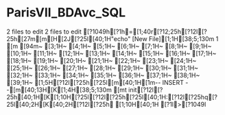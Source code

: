 # ParisVII_BDAvc_SQL
2 files to edit
2 files to edit
[?1049h[?1h=[1;40r[?12;25h[?12l[?25h[27m[m[H[2J[?25l[40;1H"echo" [New File][1;1H[38;5;130m  1 [m
[94m~                                                                                                                                                                        [3;1H~                                                                                                                                                                        [4;1H~                                                                                                                                                                        [5;1H~                                                                                                                                                                        [6;1H~                                                                                                                                                                        [7;1H~                                                                                                                                                                        [8;1H~                                                                                                                                                                        [9;1H~                                                                                                                                                                        [10;1H~                                                                                                                                                                        [11;1H~                                                                                                                                                                        [12;1H~                                                                                                                                                                        [13;1H~                                                                                                                                                                        [14;1H~                                                                                                                                                                        [15;1H~                                                                                                                                                                        [16;1H~                                                                                                                                                                        [17;1H~                                                                                                                                                                        [18;1H~                                                                                                                                                                        [19;1H~                                                                                                                                                                        [20;1H~                                                                                                                                                                        [21;1H~                                                                                                                                                                        [22;1H~                                                                                                                                                                        [23;1H~                                                                                                                                                                        [24;1H~                                                                                                                                                                        [25;1H~                                                                                                                                                                        [26;1H~                                                                                                                                                                        [27;1H~                                                                                                                                                                        [28;1H~                                                                                                                                                                        [29;1H~                                                                                                                                                                        [30;1H~                                                                                                                                                                        [31;1H~                                                                                                                                                                        [32;1H~                                                                                                                                                                        [33;1H~                                                                                                                                                                        [34;1H~                                                                                                                                                                        [35;1H~                                                                                                                                                                        [36;1H~                                                                                                                                                                        [37;1H~                                                                                                                                                                        [38;1H~                                                                                                                                                                        [39;1H~                                                                                                                                                                        [1;5H[?12l[?25h[?25l[m[40;1H[1m-- INSERT --[m[40;13H[K[1;4H[38;5;130m [mt init[?12l[?25h[40;1H[K[1;10H[?25l[?12l[?25h[?25l[40;1H:[?12l[?25hq[?25l[40;2H[K[40;2H[?12l[?25h [1;10H[40;1H
[?1l>[?1049l